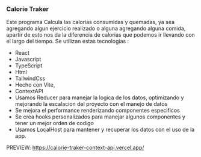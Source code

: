 ### Calorie Traker

Este programa Calcula las calorias consumidas y quemadas, ya sea agregando algun ejercicio realizado o alguna agregando alguna comida, apartir de esto nos da la diferencia de calorias que podemos ir llevando con el largo del tiempo. Se utilizan estas tecnologias :
  - React
  - Javascript
  - TypeScript
  - Html
  - TailwindCss
  - Hecho con Vite,
  - ContextAPI
  - Usamos Reducer para manejar la logica de los datos, optimizando y mejorando la escalacion del proyecto con el manejo de datos
  - Se mejora el performance renderizando componentes especificos
  - Se crea hooks personalizados para manejar algunos componentes y tener un mejor orden de codigo
  - Usamos LocalHost para mantener y recuperar los datos con el uso de la app.

PREVIEW: https://calorie-traker-context-api.vercel.app/
